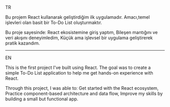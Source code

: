 TR

Bu projem React kullanarak geliştirdiğim ilk uygulamadır. Amacı,temel işlevleri olan basit bir To-Do List oluşturmaktır.

Bu proje sayesinde:
React ekosistemine giriş yaptım,
Bileşen mantığını ve veri akışını deneyimledim,
Küçük ama işlevsel bir uygulama geliştirerek pratik kazandım.

--------

EN

This is the first project I've built using React. The goal was to create a simple To-Do List application to help me get hands-on experience with React.

Through this project, I was able to:
Get started with the React ecosystem,
Practice component-based architecture and data flow,
Improve my skills by building a small but functional app.
